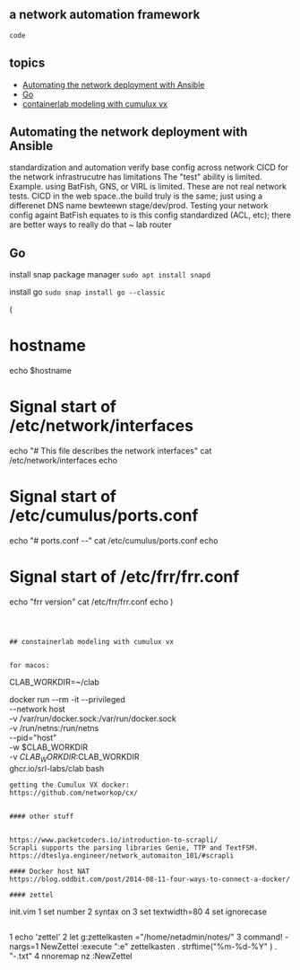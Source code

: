 ## a network automation framework

`code`

## topics
* [Automating the network deployment with Ansible](#automating-the-network-deployment-with-Ansible)
* [Go](#go)
* [containerlab modeling with cumulux vx](#containerlab-modeling-with-cumulus-vx)


## Automating the network deployment with Ansible
standardization and automation
verify base config across network
CICD for the network infrastrucutre has limitations
The "test" ability is limited.   Example. using BatFish, GNS, or VIRL is limited.
These are not real network tests.
CICD in the web space..the build truly is the same; just using a differenet DNS name bewteewn stage/dev/prod.
Testing your network config againt BatFish equates to is this config standardized (ACL, etc); there are better ways to really do that ~ lab router


## Go
install snap package manager
`sudo apt install snapd`

install go
`sudo snap install go --classic`

(
  # hostname
  echo $hostname

  # Signal start of /etc/network/interfaces
  echo "# This file describes the network interfaces"
  cat /etc/network/interfaces
  echo 

  # Signal start of /etc/cumulus/ports.conf
  echo "# ports.conf --"
  cat /etc/cumulus/ports.conf
  echo 

  # Signal start of /etc/frr/frr.conf
  echo "frr version"
  cat /etc/frr/frr.conf
  echo
)
```



## constainerlab modeling with cumulux vx


for macos:
```
CLAB_WORKDIR=~/clab

docker run --rm -it --privileged \
    --network host \
    -v /var/run/docker.sock:/var/run/docker.sock \
    -v /run/netns:/run/netns \
    --pid="host" \
    -w $CLAB_WORKDIR \
    -v $CLAB_WORKDIR:$CLAB_WORKDIR \
    ghcr.io/srl-labs/clab bash
```
getting the Cumulux VX docker:
https://github.com/networkop/cx/


#### other stuff


https://www.packetcoders.io/introduction-to-scrapli/
Scrapli supports the parsing libraries Genie, TTP and TextFSM. 
https://dteslya.engineer/network_automaiton_101/#scrapli

#### Docker host NAT
https://blog.oddbit.com/post/2014-08-11-four-ways-to-connect-a-docker/

#### zettel
```
init.vim
  1 set number
  2 syntax on
  3 set textwidth=80
  4 set ignorecase
```

```
  1 echo 'zettel'
  2 let g:zettelkasten ="/home/netadmin/notes/"
  3 command! -nargs=1 NewZettel :execute ":e" zettelkasten . strftime("%m-%d-%Y"    ) . "-<args>.txt"
  4 nnoremap <leader>nz :NewZettel
```


